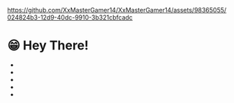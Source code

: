 https://github.com/XxMasterGamer14/XxMasterGamer14/assets/98365055/024824b3-12d9-40dc-9910-3b321cbfcadc

# 😁 Hey There!
  - 
  - 
  - 
  - 
  - 
# 



